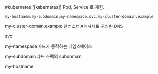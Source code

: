 #kubernetes 
[[kubernetes]]
Pod, Service 로 제한.

	my-hostnaem.my-subdomain.my-namespace.svc.my-cluster-domain.example

my-cluster-domain.example
클러스터 API자체로 구성된 DNS

svc

my-namespace
파드가 동작하는 네임스페이스

my-subdomain
파드 스펙의 subdomain

my-hostname
